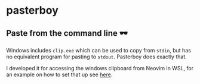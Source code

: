 # pasterboy
## Paste from the command line 🕶️

Windows includes `clip.exe` which can be used to copy from `stdin`, but has no equivalent program for pasting to `stdout`.
Pasterboy does exactly that.

I developed it for accessing the windows clipboard from Neovim in WSL, for an example on how to set that up see [here](https://github.com/willcassella/config/blob/master/WSL/vim_clipboard.vim).

